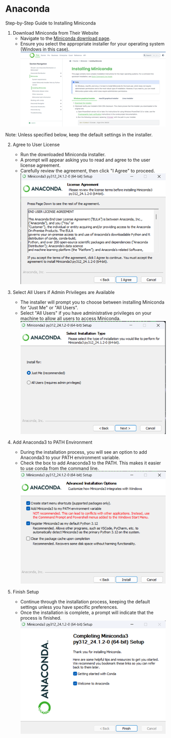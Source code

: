 # Anaconda
 
Step-by-Step Guide to Installing Miniconda

1. Download Miniconda from Their Website
    - Navigate to the [Miniconda download page](https://docs.anaconda.com/miniconda/miniconda-install/).
    - Ensure you select the appropriate installer for your operating system (Windows in this case).
![Download Site](../assets/img/install/conda/miniconda_download.png)

Note: Unless specified below, keep the default settings in the installer.

2. Agree to User License
    - Run the downloaded Miniconda installer.
    - A prompt will appear asking you to read and agree to the user license agreement.
    - Carefully review the agreement, then click "I Agree" to proceed.
![Miniconda License](../assets/img/install/conda/miniconda_license.png)

3. Select All Users if Admin Privileges are Available
    - The installer will prompt you to choose between installing Miniconda for "Just Me" or "All Users".
    - Select "All Users" if you have administrative privileges on your machine to allow all users to access Miniconda.
![Miniconda User](../assets/img/install/conda/miniconda_user.png)

4. Add Anaconda3 to PATH Environment
    - During the installation process, you will see an option to add Anaconda3 to your PATH environment variable.
    - Check the box to add Anaconda3 to the PATH. This makes it easier to use conda from the command line.
![Miniconda Installation Path](../assets/img/install/conda/miniconda_path.png)

5. Finish Setup
    - Continue through the installation process, keeping the default settings unless you have specific preferences.
    - Once the installation is complete, a prompt will indicate that the process is finished.
![Miniconda Installation Complete](../assets/img/install/conda/miniconda_finish.png)
